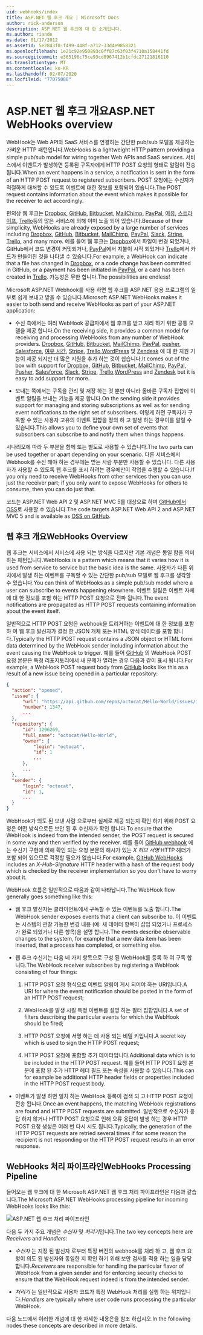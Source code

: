 ```yaml
---
uid: webhooks/index
title: ASP.NET 웹 후크 개요 | Microsoft Docs
author: rick-anderson
description: ASP.NET 웹 후크에 대 한 소개입니다.
ms.author: riande
ms.date: 01/17/2012
ms.assetid: 5e2843f0-f499-448f-a712-33d4e9858321
ms.openlocfilehash: 1e21c92e950893c0ff87c63f03f4710a158441fd
ms.sourcegitcommit: e365196c75ce93cd8967412b1cfdc27121816110
ms.translationtype: MT
ms.contentlocale: ko-KR
ms.lasthandoff: 02/07/2020
ms.locfileid: "77075088"
---
```

# <a name="aspnet-webhooks-overview"></a><span data-ttu-id="f794f-103">ASP.NET 웹 후크 개요</span><span class="sxs-lookup"><span data-stu-id="f794f-103">ASP.NET WebHooks overview</span></span>

<span data-ttu-id="f794f-104">WebHook는 Web API와 SaaS 서비스를 연결하는 간단한 pub/sub 모델을 제공하는 가벼운 HTTP 패턴입니다.</span><span class="sxs-lookup"><span data-stu-id="f794f-104">WebHooks is a lightweight HTTP pattern providing a simple pub/sub model for wiring together Web APIs and SaaS services.</span></span> <span data-ttu-id="f794f-105">서비스에서 이벤트가 발생하면 등록된 구독자에게 HTTP POST 요청의 형태로 알림이 전송됩니다.</span><span class="sxs-lookup"><span data-stu-id="f794f-105">When an event happens in a service, a notification is sent in the form of an HTTP POST request to registered subscribers.</span></span> <span data-ttu-id="f794f-106">POST 요청에는 수신자가 적절하게 대처할 수 있도록 이벤트에 대한 정보를 포함되어 있습니다.</span><span class="sxs-lookup"><span data-stu-id="f794f-106">The POST request contains information about the event which makes it possible for the receiver to act accordingly.</span></span>

<span data-ttu-id="f794f-107">편의상 웹 후크는 [Dropbox](http://dropbox.com/), [GitHub](https://www.github.com/), [Bitbucket](https://bitbucket.org/), [MailChimp](http://www.mailchimp.com/), [PayPal](http://www.paypal.com/), [여유](http://www.slack.com), [스트라이프](http://www.stripe.com), [Trello](http://www.trello.com/)등의 많은 서비스에 의해 이미 노출 되어 있습니다.</span><span class="sxs-lookup"><span data-stu-id="f794f-107">Because of their simplicity, WebHooks are already exposed by a large number of services including [Dropbox](http://dropbox.com/), [GitHub](https://www.github.com/), [Bitbucket](https://bitbucket.org/), [MailChimp](http://www.mailchimp.com/), [PayPal](http://www.paypal.com/), [Slack](http://www.slack.com), [Stripe](http://www.stripe.com), [Trello](http://www.trello.com/), and many more.</span></span> <span data-ttu-id="f794f-108">예를 들어 웹 후크는 [Dropbox](http://dropbox.com/)에서 파일이 변경 되었거나, GitHub에서 코드 변경이 커밋되거나, [PayPal](http://www.paypal.com/)에서 지불이 시작 되었거나 [Trello](http://www.trello.com/)에서 카드가 만들어진 것을 나타낼 수 있습니다.</span><span class="sxs-lookup"><span data-stu-id="f794f-108">For example, a WebHook can indicate that a file has changed in [Dropbox](http://dropbox.com/), or a code change has been committed in GitHub, or a payment has been initiated in [PayPal](http://www.paypal.com/), or a card has been created in [Trello](http://www.trello.com/).</span></span> <span data-ttu-id="f794f-109">가능성은 무한 합니다.</span><span class="sxs-lookup"><span data-stu-id="f794f-109">The possibilities are endless!</span></span>

<span data-ttu-id="f794f-110">Microsoft ASP.NET Webhook를 사용 하면 웹 후크를 ASP.NET 응용 프로그램의 일부로 쉽게 보내고 받을 수 있습니다.</span><span class="sxs-lookup"><span data-stu-id="f794f-110">Microsoft ASP.NET WebHooks makes it easier to both send and receive WebHooks as part of your ASP.NET application:</span></span>

* <span data-ttu-id="f794f-111">수신 측에서는 여러 WebHook 공급자에서 웹 후크를 받고 처리 하기 위한 공통 모델을 제공 합니다.</span><span class="sxs-lookup"><span data-stu-id="f794f-111">On the receiving side, it provides a common model for receiving and processing WebHooks from any number of WebHook providers.</span></span> <span data-ttu-id="f794f-112">[Dropbox](http://dropbox.com/), [GitHub](https://www.github.com/), [Bitbucket](https://bitbucket.org/), [MailChimp](http://www.mailchimp.com/), [PayPal](http://www.paypal.com/), [pusher](http://www.pusher.com), [Salesforce](http://www.salesforce.com), [여유 시간](http://www.slack.com), [Stripe](http://www.stripe.com), [Trello](http://www.trello.com/),[WordPress](http://www.wordpress.com) 및 [Zendesk](https://www.zendesk.com/) 에 대 한 지원 기능이 제공 되지만 더 많은 지원을 추가 하는 것이 쉽습니다.</span><span class="sxs-lookup"><span data-stu-id="f794f-112">It comes out of the box with support for [Dropbox](http://dropbox.com/), [GitHub](https://www.github.com/), [Bitbucket](https://bitbucket.org/), [MailChimp](http://www.mailchimp.com/), [PayPal](http://www.paypal.com/), [Pusher](http://www.pusher.com), [Salesforce](http://www.salesforce.com), [Slack](http://www.slack.com), [Stripe](http://www.stripe.com), [Trello](http://www.trello.com/),[WordPress](http://www.wordpress.com) and [Zendesk](https://www.zendesk.com/) but it is easy to add support for more.</span></span>

* <span data-ttu-id="f794f-113">보내는 쪽에서는 구독을 관리 및 저장 하는 것 뿐만 아니라 올바른 구독자 집합에 이벤트 알림을 보내는 기능을 제공 합니다.</span><span class="sxs-lookup"><span data-stu-id="f794f-113">On the sending side it provides support for managing and storing subscriptions as well as for sending event notifications to the right set of subscribers.</span></span> <span data-ttu-id="f794f-114">이렇게 하면 구독자가 구독할 수 있는 사용자 고유의 이벤트 집합을 정의 하 고 발생 하는 경우이를 알릴 수 있습니다.</span><span class="sxs-lookup"><span data-stu-id="f794f-114">This allows you to define your own set of events that subscribers can subscribe to and notify them when things happens.</span></span>

<span data-ttu-id="f794f-115">시나리오에 따라 두 부분을 함께 또는 별도로 사용할 수 있습니다.</span><span class="sxs-lookup"><span data-stu-id="f794f-115">The two parts can be used together or apart depending on your scenario.</span></span> <span data-ttu-id="f794f-116">다른 서비스에서 Webhook를 수신 해야 하는 경우에는 받는 사람 부분만 사용할 수 있습니다. 다른 사용자가 사용할 수 있도록 웹 후크를 표시 하려는 경우에만이 작업을 수행할 수 있습니다.</span><span class="sxs-lookup"><span data-stu-id="f794f-116">If you only need to receive WebHooks from other services then you can use just the receiver part; if you only want to expose WebHooks for others to consume, then you can do just that.</span></span>

<span data-ttu-id="f794f-117">코드는 ASP.NET Web API 2 및 ASP.NET MVC 5를 대상으로 하며 [GitHub에서 OSS](https://github.com/aspnet/WebHooks)로 사용할 수 있습니다.</span><span class="sxs-lookup"><span data-stu-id="f794f-117">The code targets ASP.NET Web API 2 and ASP.NET MVC 5 and is available as [OSS on GitHub](https://github.com/aspnet/WebHooks).</span></span>

## <a name="webhooks-overview"></a><span data-ttu-id="f794f-118">웹 후크 개요</span><span class="sxs-lookup"><span data-stu-id="f794f-118">WebHooks Overview</span></span>

<span data-ttu-id="f794f-119">웹 후크는 서비스에서 서비스에 사용 되는 방식을 다르지만 기본 개념은 동일 함을 의미 하는 패턴입니다.</span><span class="sxs-lookup"><span data-stu-id="f794f-119">WebHooks is a pattern which means that it varies how it is used from service to service but the basic idea is the same.</span></span> <span data-ttu-id="f794f-120">사용자가 다른 위치에서 발생 하는 이벤트를 구독할 수 있는 간단한 pub/sub 모델로 웹 후크를 생각할 수 있습니다.</span><span class="sxs-lookup"><span data-stu-id="f794f-120">You can think of WebHooks as a simple pub/sub model where a user can subscribe to events happening elsewhere.</span></span> <span data-ttu-id="f794f-121">이벤트 알림은 이벤트 자체에 대 한 정보를 포함 하는 HTTP POST 요청으로 전파 됩니다.</span><span class="sxs-lookup"><span data-stu-id="f794f-121">The event notifications are propagated as HTTP POST requests containing information about the event itself.</span></span>

<span data-ttu-id="f794f-122">일반적으로 HTTP POST 요청은 webhook을 트리거하는 이벤트에 대 한 정보를 포함 하 여 웹 후크 발신자가 결정 한 JSON 개체 또는 HTML 양식 데이터를 포함 합니다.</span><span class="sxs-lookup"><span data-stu-id="f794f-122">Typically the HTTP POST request contains a JSON object or HTML form data determined by the WebHook sender including information about the event causing the WebHook to trigger.</span></span> <span data-ttu-id="f794f-123">예를 들어 [GitHub](https://www.github.com/) 의 WebHook POST 요청 본문은 특정 리포지토리에서 새 문제가 열리는 경우 다음과 같이 표시 됩니다.</span><span class="sxs-lookup"><span data-stu-id="f794f-123">For example, a WebHook POST request body from [GitHub](https://www.github.com/) looks like this as a result of a new issue being opened in a particular repository:</span></span>

```json
{
  "action": "opened",
  "issue": {
      "url": "https://api.github.com/repos/octocat/Hello-World/issues/1347",
      "number": 1347,
      ...
  },
  "repository": {
      "id": 1296269,
      "full_name": "octocat/Hello-World",
      "owner": {
          "login": "octocat",
          "id": 1
          ...
      },
      ...
  },
  "sender": {
      "login": "octocat",
      "id": 1,
      ...
  }
}
```

<span data-ttu-id="f794f-124">WebHook가 의도 된 보낸 사람 으로부터 실제로 제공 되는지 확인 하기 위해 POST 요청은 어떤 방식으로든 보안 된 후 수신자가 확인 합니다.</span><span class="sxs-lookup"><span data-stu-id="f794f-124">To ensure that the WebHook is indeed from the intended sender, the POST request is secured in some way and then verified by the receiver.</span></span> <span data-ttu-id="f794f-125">예를 들어 [GitHub webhook](https://developer.github.com/webhooks/) 에는 수신기 구현에 의해 확인 되는 요청 본문의 해시가 있는 *X 허브 서명* HTTP 헤더가 포함 되어 있으므로 걱정할 필요가 없습니다.</span><span class="sxs-lookup"><span data-stu-id="f794f-125">For example, [GitHub WebHooks](https://developer.github.com/webhooks/) includes an *X-Hub-Signature* HTTP header with a hash of the request body which is checked by the receiver implementation so you don't have to worry about it.</span></span>

<span data-ttu-id="f794f-126">WebHook 흐름은 일반적으로 다음과 같이 나타납니다.</span><span class="sxs-lookup"><span data-stu-id="f794f-126">The WebHook flow generally goes something like this:</span></span>

* <span data-ttu-id="f794f-127">웹 후크 발신자는 클라이언트에서 구독할 수 있는 이벤트를 노출 합니다.</span><span class="sxs-lookup"><span data-stu-id="f794f-127">The WebHook sender exposes events that a client can subscribe to.</span></span> <span data-ttu-id="f794f-128">이 이벤트는 시스템의 관찰 가능한 변경 내용 (예: 새 데이터 항목이 삽입 되었거나 프로세스가 완료 되었거나 다른 항목)을 설명 합니다.</span><span class="sxs-lookup"><span data-stu-id="f794f-128">The events describe observable changes to the system, for example that a new data item has been inserted, that a process has completed, or something else.</span></span>

* <span data-ttu-id="f794f-129">웹 후크 수신기는 다음 네 가지 항목으로 구성 된 WebHook를 등록 하 여 구독 합니다.</span><span class="sxs-lookup"><span data-stu-id="f794f-129">The WebHook receiver subscribes by registering a WebHook consisting of four things:</span></span>

     1. <span data-ttu-id="f794f-130">HTTP POST 요청 형식으로 이벤트 알림이 게시 되어야 하는 URI입니다.</span><span class="sxs-lookup"><span data-stu-id="f794f-130">A URI for where the event notification should be posted in the form of an HTTP POST request;</span></span>

     2. <span data-ttu-id="f794f-131">WebHook를 발생 시킬 특정 이벤트를 설명 하는 필터 집합입니다.</span><span class="sxs-lookup"><span data-stu-id="f794f-131">A set of filters describing the particular events for which the WebHook should be fired;</span></span>

     3. <span data-ttu-id="f794f-132">HTTP POST 요청에 서명 하는 데 사용 되는 비밀 키입니다.</span><span class="sxs-lookup"><span data-stu-id="f794f-132">A secret key which is used to sign the HTTP POST request;</span></span>

     4. <span data-ttu-id="f794f-133">HTTP POST 요청에 포함할 추가 데이터입니다.</span><span class="sxs-lookup"><span data-stu-id="f794f-133">Additional data which is to be included in the HTTP POST request.</span></span> <span data-ttu-id="f794f-134">예를 들어 HTTP POST 요청 본문에 포함 된 추가 HTTP 헤더 필드 또는 속성을 사용할 수 있습니다.</span><span class="sxs-lookup"><span data-stu-id="f794f-134">This can for example be additional HTTP header fields or properties included in the HTTP POST request body.</span></span>

* <span data-ttu-id="f794f-135">이벤트가 발생 하면 일치 하는 WebHook 등록이 검색 되 고 HTTP POST 요청이 전송 됩니다.</span><span class="sxs-lookup"><span data-stu-id="f794f-135">Once an event happens, the matching WebHook registrations are found and HTTP POST requests are submitted.</span></span> <span data-ttu-id="f794f-136">일반적으로 수신자가 응답 하지 않거나 HTTP POST 요청으로 인해 오류 응답이 발생 하는 경우 HTTP POST 요청 생성은 여러 번 다시 시도 됩니다.</span><span class="sxs-lookup"><span data-stu-id="f794f-136">Typically, the generation of the HTTP POST requests are retried several times if for some reason the recipient is not responding or the HTTP POST request results in an error response.</span></span>

## <a name="webhooks-processing-pipeline"></a><span data-ttu-id="f794f-137">WebHooks 처리 파이프라인</span><span class="sxs-lookup"><span data-stu-id="f794f-137">WebHooks Processing Pipeline</span></span>

<span data-ttu-id="f794f-138">들어오는 웹 후크에 대 한 Microsoft ASP.NET 웹 후크 처리 파이프라인은 다음과 같습니다.</span><span class="sxs-lookup"><span data-stu-id="f794f-138">The Microsoft ASP.NET WebHooks processing pipeline for incoming WebHooks looks like this:</span></span>

![ASP.NET 웹 후크 처리 파이프라인](_static/WebHookReceivers.png)

<span data-ttu-id="f794f-140">다음 두 가지 주요 개념은 *수신자* 및 *처리기*입니다.</span><span class="sxs-lookup"><span data-stu-id="f794f-140">The two key concepts here are *Receivers* and *Handlers*:</span></span>

* <span data-ttu-id="f794f-141">*수신자* 는 지정 된 발신자 로부터 특정 버전의 webhook를 처리 하 고, 웹 후크 요청이 의도 된 발신자와 동일한 지 확인 하기 위해 보안 검사를 적용 하는 일을 담당 합니다.</span><span class="sxs-lookup"><span data-stu-id="f794f-141">*Receivers* are responsible for handling the particular flavor of WebHook from a given sender and for enforcing security checks to ensure that the WebHook request indeed is from the intended sender.</span></span>

* <span data-ttu-id="f794f-142">*처리기* 는 일반적으로 사용자 코드가 특정 WebHook 처리를 실행 하는 위치입니다.</span><span class="sxs-lookup"><span data-stu-id="f794f-142">*Handlers* are typically where user code runs processing the particular WebHook.</span></span>

<span data-ttu-id="f794f-143">다음 노드에서 이러한 개념에 대 한 자세한 내용은을 참조 하십시오.</span><span class="sxs-lookup"><span data-stu-id="f794f-143">In the following nodes these concepts are described in more details.</span></span>
